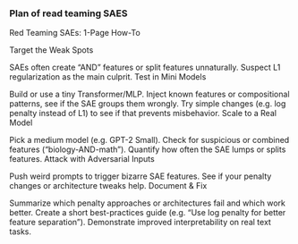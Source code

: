 ### Plan of read teaming SAES
Red Teaming SAEs: 1-Page How-To

Target the Weak Spots

SAEs often create “AND” features or split features unnaturally.
Suspect L1 regularization as the main culprit.
Test in Mini Models

Build or use a tiny Transformer/MLP.
Inject known features or compositional patterns, see if the SAE groups them wrongly.
Try simple changes (e.g. log penalty instead of L1) to see if that prevents misbehavior.
Scale to a Real Model

Pick a medium model (e.g. GPT-2 Small).
Check for suspicious or combined features (“biology-AND-math”).
Quantify how often the SAE lumps or splits features.
Attack with Adversarial Inputs

Push weird prompts to trigger bizarre SAE features.
See if your penalty changes or architecture tweaks help.
Document & Fix

Summarize which penalty approaches or architectures fail and which work better.
Create a short best-practices guide (e.g. “Use log penalty for better feature separation”).
Demonstrate improved interpretability on real text tasks.
